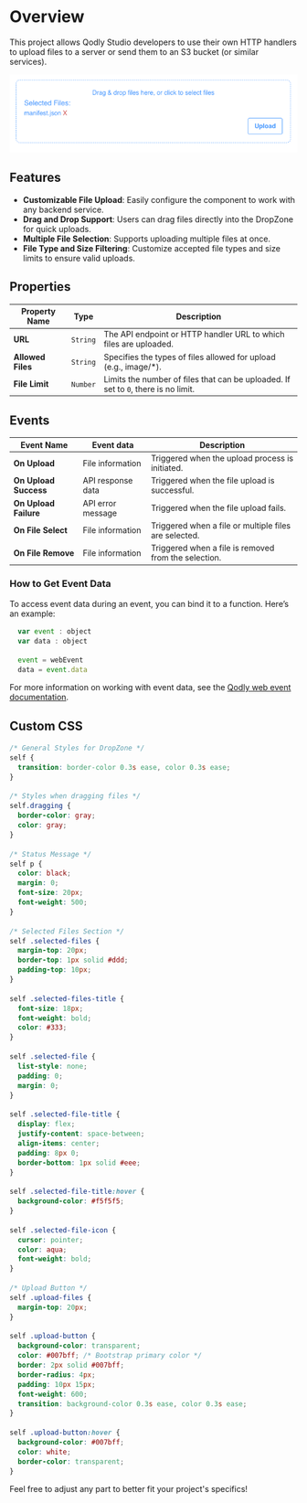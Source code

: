 # Overview

This project allows Qodly Studio developers to use their own HTTP handlers to upload files to a server or send them to an S3 bucket (or similar services).

![DropZone Component](public/dropZone.png)

## Features

- **Customizable File Upload**: Easily configure the component to work with any backend service.
- **Drag and Drop Support**: Users can drag files directly into the DropZone for quick uploads.
- **Multiple File Selection**: Supports uploading multiple files at once.
- **File Type and Size Filtering**: Customize accepted file types and size limits to ensure valid uploads.

## Properties

| **Property Name** | **Type** | **Description**                                                                    |
| ----------------- | -------- | ---------------------------------------------------------------------------------- |
| **URL**           | `String` | The API endpoint or HTTP handler URL to which files are uploaded.                  |
| **Allowed Files** | `String` | Specifies the types of files allowed for upload (e.g., image/\*).                  |
| **File Limit**    | `Number` | Limits the number of files that can be uploaded. If set to `0`, there is no limit. |

## Events

| **Event Name**        | **Event data**    | **Description**                                       |
| --------------------- | ----------------- | ----------------------------------------------------- |
| **On Upload**         | File information  | Triggered when the upload process is initiated.       |
| **On Upload Success** | API response data | Triggered when the file upload is successful.         |
| **On Upload Failure** | API error message | Triggered when the file upload fails.                 |
| **On File Select**    | File information  | Triggered when a file or multiple files are selected. |
| **On File Remove**    | File information  | Triggered when a file is removed from the selection.  |

### How to Get Event Data

To access event data during an event, you can bind it to a function. Here’s an example:

```javascript
  var event : object
  var data : object

  event = webEvent
  data = event.data
```

For more information on working with event data, see the [Qodly web event documentation](https://developer.qodly.com/docs/language/commands/webEvent).

## Custom CSS

```CSS
/* General Styles for DropZone */
self {
  transition: border-color 0.3s ease, color 0.3s ease;
}

/* Styles when dragging files */
self.dragging {
  border-color: gray;
  color: gray;
}

/* Status Message */
self p {
  color: black;
  margin: 0;
  font-size: 20px;
  font-weight: 500;
}

/* Selected Files Section */
self .selected-files {
  margin-top: 20px;
  border-top: 1px solid #ddd;
  padding-top: 10px;
}

self .selected-files-title {
  font-size: 18px;
  font-weight: bold;
  color: #333;
}

self .selected-file {
  list-style: none;
  padding: 0;
  margin: 0;
}

self .selected-file-title {
  display: flex;
  justify-content: space-between;
  align-items: center;
  padding: 8px 0;
  border-bottom: 1px solid #eee;
}

self .selected-file-title:hover {
  background-color: #f5f5f5;
}

self .selected-file-icon {
  cursor: pointer;
  color: aqua;
  font-weight: bold;
}

/* Upload Button */
self .upload-files {
  margin-top: 20px;
}

self .upload-button {
  background-color: transparent;
  color: #007bff; /* Bootstrap primary color */
  border: 2px solid #007bff;
  border-radius: 4px;
  padding: 10px 15px;
  font-weight: 600;
  transition: background-color 0.3s ease, color 0.3s ease;
}

self .upload-button:hover {
  background-color: #007bff;
  color: white;
  border-color: transparent;
}

```

Feel free to adjust any part to better fit your project's specifics!
